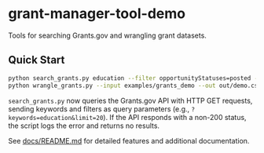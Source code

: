 # grant-manager-tool-demo

Tools for searching Grants.gov and wrangling grant datasets.

## Quick Start

```bash
python search_grants.py education --filter opportunityStatuses=posted --output results.tsv --format tsv
python wrangle_grants.py --input examples/grants_demo --out out/demo.csv --print-summary
```

`search_grants.py` now queries the Grants.gov API with HTTP GET requests, sending
keywords and filters as query parameters (e.g., `?keywords=education&limit=20`).
If the API responds with a non-200 status, the script logs the error and returns
no results.

See [docs/README.md](docs/README.md) for detailed features and additional documentation.
